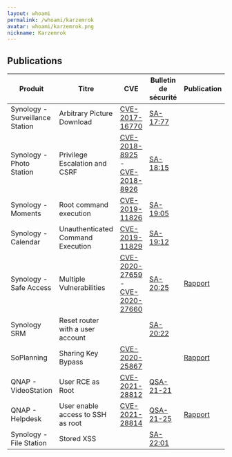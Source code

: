 ```yaml
---
layout: whoami
permalink: /whoami/karzemrok
avatar: whoami/karzemrok.png
nickname: Karzemrok
---
```


## Publications

| Produit                         | Titre                             | CVE                                                          | Bulletin de sécurité                                         | Publication                                                |
| ------------------------------- | --------------------------------- | ------------------------------------------------------------ | ------------------------------------------------------------ | ---------------------------------------------------------- |
| Synology - Surveillance Station | Arbitrary Picture Download        | [CVE-2017-16770](https://www.cvedetails.com/cve/CVE-2017-16770/) | [SA-17:77](https://www.synology.com/en-global/security/advisory/Synology_SA_17_77) |                                                            |
| Synology - Photo Station        | Privilege Escalation and CSRF     | [CVE-2018-8925](https://www.cvedetails.com/cve/CVE-2018-8925/) - [CVE-2018-8926](https://www.cvedetails.com/cve/CVE-2018-8926/) | [SA-18:15](https://www.synology.com/en-id/security/advisory/Synology_SA_18_15) |                                                            |
| Synology - Moments              | Root command execution            | [CVE-2019-11826](https://www.cvedetails.com/cve/CVE-2019-11826/) | [SA-19:05](https://www.synology.com/fr-fr/security/advisory/Synology_SA_19_05) |                                                            |
| Synology - Calendar             | Unauthenticated Command Execution | [CVE-2019-11829](https://www.cvedetails.com/cve/CVE-2019-11829/) | [SA-19:12](https://www.synology.com/fr-fr/security/advisory/Synology_SA_19_12) |                                                            |
| Synology - Safe Access          | Multiple Vulnerabilities          | [CVE-2020-27659](https://www.cvedetails.com/cve/CVE-2020-27659/) - [CVE-2020-27660](https://www.cvedetails.com/cve/CVE-2020-27660/) | [SA-20:25](https://www.synology.com/fr-fr/security/advisory/Synology_SA_20_25) | [Rapport](https://github.com/thomasfady/Synology_SA_20_25) |
| Synology SRM                    | Reset router with a user account  |                                                              | [SA-20:22](https://www.synology.com/fr-fr/security/advisory/Synology_SA_20_22) |                                                            |
| SoPlanning                      | Sharing Key Bypass                | [CVE-2020-25867](https://www.cvedetails.com/cve/CVE-2020-25867/) |                                                              | [Rapport](https://github.com/thomasfady/CVE-2020-25867)    |
| QNAP - VideoStation             | User RCE as Root                  | [CVE-2021-28812](https://www.cvedetails.com/cve/CVE-2021-28812/) | [QSA-21-21](https://www.qnap.com/fr-fr/security-advisory/qsa-21-21) |                                                            |
| QNAP - Helpdesk                 | User enable access to SSH as root | [CVE-2021-28814](https://www.cvedetails.com/cve/CVE-2021-28814/) | [QSA-21-25](https://www.qnap.com/fr-fr/security-advisory/qsa-21-25) | [Rapport](https://github.com/thomasfady/QNAP_QSA-21-25)    |
| Synology - File Station         | Stored XSS                        |                                                              | [SA-22:01](https://www.synology.com/fr-fr/security/advisory/Synology_SA_22_01) |                                                            |
